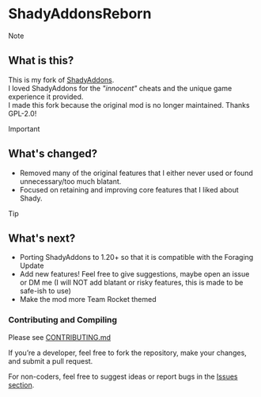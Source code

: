 # ShadyAddonsReborn

> [!NOTE]
> ## What is this?
> This is my fork of [ShadyAddons](https://github.com/ShadyAddons/ShadyAddons/tree/main]). <br>
> I loved ShadyAddons for the *"innocent"* cheats and the unique game experience it provided. <br>
> I made this fork because the original mod is no longer maintained. Thanks GPL-2.0!

> [!IMPORTANT]
> ## What's changed?
> - Removed many of the original features that I either never used or found unnecessary/too much blatant.
> - Focused on retaining and improving core features that I liked about Shady.

> [!TIP]
> ## What's next?
> * Porting ShadyAddons to 1.20+ so that it is compatible with the Foraging Update
> * Add new features! Feel free to give suggestions, maybe open an issue or DM me (I will NOT add blatant or risky features, this is made to be safe-ish to use)
> * Make the mod more Team Rocket themed

### Contributing and Compiling
Please see [CONTRIBUTING.md](./CONTRIBUTING.md)

If you’re a developer, feel free to fork the repository, make your changes, and submit a pull request. 

For non-coders, feel free to suggest ideas or report bugs in the [Issues section](https://github.com/GiovanniClient/ShadyAddonsReborn/issues/new).

